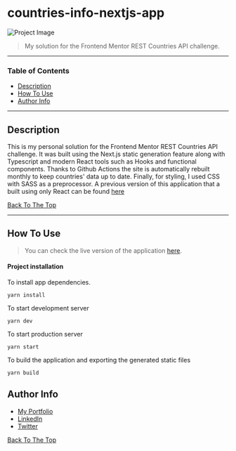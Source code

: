 # countries-info-nextjs-app

![Project Image](https://i.imgur.com/WaESjPE.png)

> My solution for the Frontend Mentor REST Countries API challenge.

---

### Table of Contents

- [Description](#description)
- [How To Use](#how-to-use)
- [Author Info](#author-info)

---

## Description

This is my personal solution for the Frontend Mentor REST Countries API challenge. It was built using 
the Next.js static generation feature along with Typescript and modern React tools such as Hooks and 
functional components. Thanks to Github Actions the site is automatically rebuilt monthly to keep 
countries' data up to date. Finally, for styling, I used CSS with SASS as a preprocessor. 
A previous version of this application that a built using only React can be found [here](https://github.com/PerezEnrique/countries-info-app)

[Back To The Top](#countries-info-app)

---

## How To Use

> You can check the live version of the application [here](https://perezenrique.github.io/countries-info-nextjs-app/).

#### Project installation

To install app dependencies.

    yarn install

To start development server

    yarn dev
    
To start production server

    yarn start

To build the application and exporting the generated static files

    yarn build

## Author Info

- [My Portfolio](enrique-perez-portfolio.netlify.app)
- [LinkedIn](https://www.linkedin.com/in/enrique-perez28/)
- [Twitter](https://twitter.com/jesus93enrique)

[Back To The Top](#countries-info-app)
